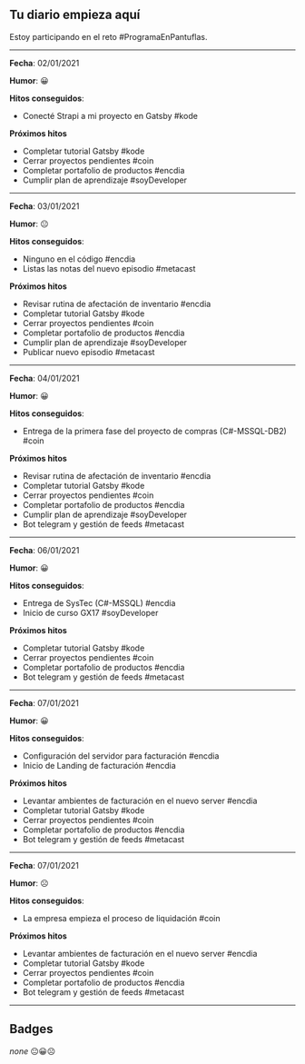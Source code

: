 ## **Tu diario empieza aquí**

Estoy participando en el reto #ProgramaEnPantuflas.

---

**Fecha**: 02/01/2021

**Humor**: 😀

**Hitos conseguidos**:
- Conecté Strapi a mi proyecto en Gatsby #kode

**Próximos hitos**
- Completar tutorial Gatsby #kode
- Cerrar proyectos pendientes #coin
- Completar portafolio de productos #encdia
- Cumplir plan de aprendizaje #soyDeveloper

---

**Fecha**: 03/01/2021

**Humor**: 😐

**Hitos conseguidos**:
- Ninguno en el código #encdia
- Listas las notas del nuevo episodio #metacast

**Próximos hitos**
- Revisar rutina de afectación de inventario #encdia
- Completar tutorial Gatsby #kode
- Cerrar proyectos pendientes #coin
- Completar portafolio de productos #encdia
- Cumplir plan de aprendizaje #soyDeveloper
- Publicar nuevo episodio #metacast

---

**Fecha**: 04/01/2021

**Humor**: 😀

**Hitos conseguidos**:
- Entrega de la primera fase del proyecto de compras (C#-MSSQL-DB2) #coin

**Próximos hitos**
- Revisar rutina de afectación de inventario #encdia
- Completar tutorial Gatsby #kode
- Cerrar proyectos pendientes #coin
- Completar portafolio de productos #encdia
- Cumplir plan de aprendizaje #soyDeveloper
- Bot telegram y gestión de feeds #metacast

---

**Fecha**: 06/01/2021

**Humor**: 😀

**Hitos conseguidos**:
- Entrega de SysTec (C#-MSSQL) #encdia
- Inicio de curso GX17 #soyDeveloper

**Próximos hitos**
- Completar tutorial Gatsby #kode
- Cerrar proyectos pendientes #coin
- Completar portafolio de productos #encdia
- Bot telegram y gestión de feeds #metacast

---

**Fecha**: 07/01/2021

**Humor**: 😀

**Hitos conseguidos**:
- Configuración del servidor para facturación #encdia
- Inicio de Landing de facturación #encdia

**Próximos hitos**
- Levantar ambientes de facturación en el nuevo server #encdia
- Completar tutorial Gatsby #kode
- Cerrar proyectos pendientes #coin
- Completar portafolio de productos #encdia
- Bot telegram y gestión de feeds #metacast

---

**Fecha**: 07/01/2021

**Humor**: ☹️

**Hitos conseguidos**:
- La empresa empieza el proceso de liquidación #coin

**Próximos hitos**
- Levantar ambientes de facturación en el nuevo server #encdia
- Completar tutorial Gatsby #kode
- Cerrar proyectos pendientes #coin
- Completar portafolio de productos #encdia
- Bot telegram y gestión de feeds #metacast

---

## **Badges**

*none* 😐😀☹️
